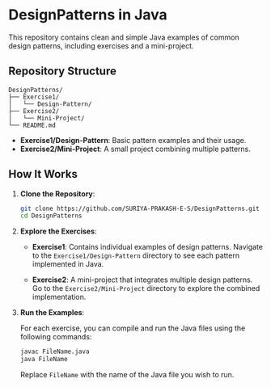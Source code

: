 # DesignPatterns in Java

This repository contains clean and simple Java examples of common design patterns, including exercises and a mini-project.

## Repository Structure

```
DesignPatterns/
├── Exercise1/
│   └── Design-Pattern/
├── Exercise2/
│   └── Mini-Project/
└── README.md
```

* **Exercise1/Design-Pattern**: Basic pattern examples and their usage.
* **Exercise2/Mini-Project**: A small project combining multiple patterns.

## How It Works

1. **Clone the Repository**:

   ```bash
   git clone https://github.com/SURIYA-PRAKASH-E-S/DesignPatterns.git
   cd DesignPatterns
   ```

2. **Explore the Exercises**:

   * **Exercise1**: Contains individual examples of design patterns. Navigate to the `Exercise1/Design-Pattern` directory to see each pattern implemented in Java.

   * **Exercise2**: A mini-project that integrates multiple design patterns. Go to the `Exercise2/Mini-Project` directory to explore the combined implementation.

3. **Run the Examples**:

   For each exercise, you can compile and run the Java files using the following commands:

   ```bash
   javac FileName.java
   java FileName
   ```
   Replace `FileName` with the name of the Java file you wish to run.


